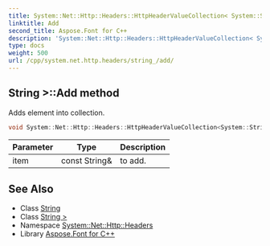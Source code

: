 ```yaml
---
title: System::Net::Http::Headers::HttpHeaderValueCollection< System::String >::Add method
linktitle: Add
second_title: Aspose.Font for C++
description: 'System::Net::Http::Headers::HttpHeaderValueCollection< System::String >::Add method. Adds element into collection in C++.'
type: docs
weight: 500
url: /cpp/system.net.http.headers/string_/add/
---
```

## String >::Add method


Adds element into collection.

```cpp
void System::Net::Http::Headers::HttpHeaderValueCollection<System::String>::Add(const String &item) override
```


| Parameter | Type | Description |
| --- | --- | --- |
| item | const String\& | to add. |

## See Also

* Class [String](../../../system/string/)
* Class [String >](../)
* Namespace [System::Net::Http::Headers](../../)
* Library [Aspose.Font for C++](../../../)
